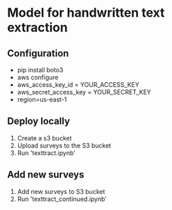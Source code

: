 # Model for handwritten text extraction

## Configuration

* pip install boto3 
* aws configure
* aws_access_key_id = YOUR_ACCESS_KEY
* aws_secret_access_key = YOUR_SECRET_KEY
* region=us-east-1

## Deploy locally

1. Create a s3 bucket 
2. Upload surveys to the S3 bucket
3. Run 'texttract.ipynb'


## Add new surveys

1. Add new surveys to S3 bucket
2. Run 'texttract_continued.ipynb'